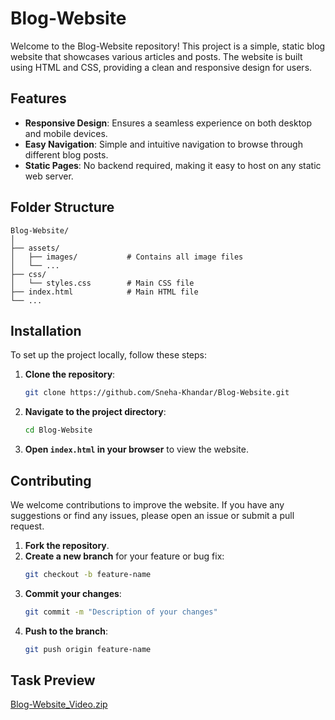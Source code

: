 
# Blog-Website

Welcome to the Blog-Website repository! This project is a simple, static blog website that showcases various articles and posts. The website is built using HTML and CSS, providing a clean and responsive design for users.

## Features

- **Responsive Design**: Ensures a seamless experience on both desktop and mobile devices.
- **Easy Navigation**: Simple and intuitive navigation to browse through different blog posts.
- **Static Pages**: No backend required, making it easy to host on any static web server.

## Folder Structure

```
Blog-Website/
│
├── assets/
│   ├── images/           # Contains all image files
│   └── ...
├── css/
│   └── styles.css        # Main CSS file
├── index.html            # Main HTML file
└── ...
```

## Installation

To set up the project locally, follow these steps:

1. **Clone the repository**:
   ```bash
   git clone https://github.com/Sneha-Khandar/Blog-Website.git
   ```
2. **Navigate to the project directory**:
   ```bash
   cd Blog-Website
   ```
3. **Open `index.html` in your browser** to view the website.

## Contributing

We welcome contributions to improve the website. If you have any suggestions or find any issues, please open an issue or submit a pull request.

1. **Fork the repository**.
2. **Create a new branch** for your feature or bug fix:
   ```bash
   git checkout -b feature-name
   ```
3. **Commit your changes**:
   ```bash
   git commit -m "Description of your changes"
   ```
4. **Push to the branch**:
   ```bash
   git push origin feature-name
   ```

## Task Preview
[Blog-Website_Video.zip](https://github.com/user-attachments/files/15593884/Blog-Website_Video.zip)
